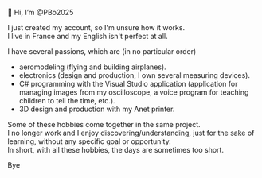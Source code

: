 👋 Hi, I’m @PBo2025

I just created my account, so I'm unsure how it works.  
I live in France and my English isn't perfect at all.  

I have several passions, which are (in no particular order)
- aeromodeling (flying and building airplanes).
- electronics (design and production, I own several measuring devices).
- C# programming with the Visual Studio application (application for managing images from my oscilloscope, a voice program for teaching children to tell the time, etc.).
- 3D design and production with my Anet printer.

Some of these hobbies come together in the same project.  
I no longer work and I enjoy discovering/understanding, just for the sake of learning, without any specific goal or opportunity.  
In short, with all these hobbies, the days are sometimes too short.

Bye
